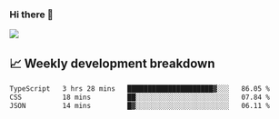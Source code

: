 ### Hi there 👋
<img align="center" src="https://github-readme-stats.vercel.app/api?username=Tumao727&show_icons=true&hide_title=true&theme=dracula" />


## 📈 Weekly development breakdown
<!--START_SECTION:waka-->

```txt
TypeScript   3 hrs 28 mins   █████████████████████▓░░░   86.05 %
CSS          18 mins         ██░░░░░░░░░░░░░░░░░░░░░░░   07.84 %
JSON         14 mins         █▓░░░░░░░░░░░░░░░░░░░░░░░   06.11 %
```

<!--END_SECTION:waka-->